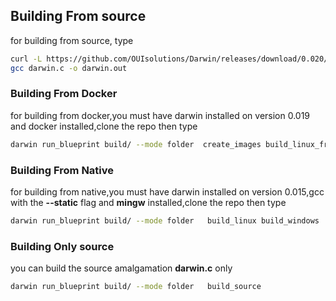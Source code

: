 
## Building From source
for building from source,  type
```bash
curl -L https://github.com/OUIsolutions/Darwin/releases/download/0.020/darwin.c -o darwin.c &&
gcc darwin.c -o darwin.out
```
### Building From Docker
for building from docker,you must have darwin installed on version 0.019 and docker installed,clone the repo  then type
```bash
darwin run_blueprint build/ --mode folder  create_images build_linux_from_docker build_windows_from_docker
```

### Building From Native
for building from native,you must have darwin installed on version 0.015,gcc with the **--static** flag and **mingw** installed,clone the repo  then type

```bash
darwin run_blueprint build/ --mode folder   build_linux build_windows
```
### Building Only source
you can build the source amalgamation **darwin.c** only
```bash
darwin run_blueprint build/ --mode folder   build_source
```
